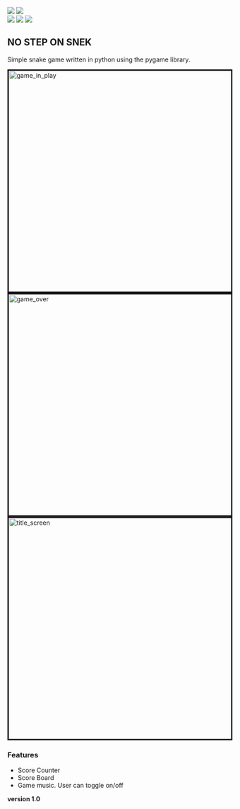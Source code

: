 <a href="blob/master/LICENCE"><img src="https://img.shields.io/badge/licence-MIT-blue.svg"></a>
<a href="https://www.python.org/download/releases/2.7/"><img src="https://img.shields.io/badge/language-python%203.7-green.svg"></a><br/>
<a href="http://pygame.org/"><img src="https://img.shields.io/badge/require-pygame-red.svg"></a>
<img src="https://img.shields.io/badge/platform-win%20%7C%20mac%20%7C%20linux-lightgrey.svg">
<img src="https://img.shields.io/badge/release-source%20code%20only-yellow.svg">

<h2>NO STEP ON SNEK</h2>

<p>
Simple snake game written in python using the pygame library.
</p>

<img src="https://image.ibb.co/gkzvUJ/game_in_play.png" alt="game_in_play" border="3" width="700" height="500">
<img src="https://image.ibb.co/fkZ7by/game_over.png" alt="game_over" border="3" width="700" height="500">
<img src="https://image.ibb.co/kZL29J/title_screen.png" alt="title_screen" border="3" width="700" height="500">

<h3>Features</h3>
<ul>
  <li>Score Counter</li>
  <li>Score Board</li>
  <li>Game music. User can toggle on/off</li>
</ul>

<b>version 1.0</b>

